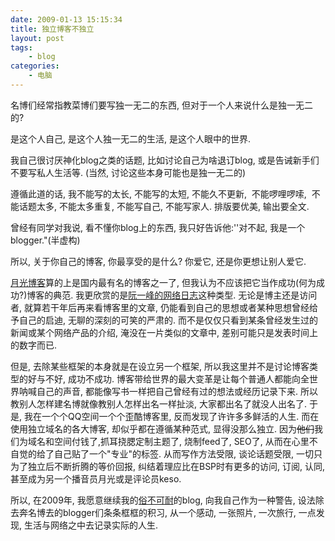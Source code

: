 ```yaml
---
date: 2009-01-13 15:15:34
title: 独立博客不独立
layout: post
tags:
    - blog
categories:
    - 电脑
---
```

<a href="http://www.catb.org/~esr/faqs/hacker-howto.html" target="_blank"></a><!--more-->

名博们经常指教菜博们要写独一无二的东西, 但对于一个人来说什么是独一无二的?

是这个人自己, 是这个人独一无二的生活, 是这个人眼中的世界.

我自己很讨厌神化blog之类的话题, 比如讨论自己为啥退订blog, 或是告诫新手们不要写私人生活等. (当然, 讨论这些本身可能也是独一无二的)

遵循此道的话, 我不能写的太长, 不能写的太短, 不能久不更新,  不能啰哩啰嗦,  不能话题太多, 不能太多重复, 不能写自己, 不能写家人. 排版要优美, 输出要全文. 

曾经有同学对我说, 看不懂你blog上的东西, 我只好告诉他:''对不起, 我是一个blogger."(半虚构)

所以, 关于你自己的博客, 你最享受的是什么? 你爱它, 还是你更想让别人爱它.

<a href="http://www.williamlong.info/" target="_blank">月光博客</a>算的上是国内最有名的博客之一了, 但我认为不应该把它当作成功(何为成功?)博客的典范. 我更欣赏的是<a href="http://www.ruanyifeng.com/blog/" target="_blank">阮一峰的网络日志</a>这种类型. 无论是博主还是访问者, 就算若干年后再来看博客里的文章, 仍能看到自己的思想或者某种思想曾经给予自己的启迪, 无聊的深刻的可笑的严肃的. 而不是仅仅只看到某条曾经发生过的新闻或某个网络产品的介绍, 淹没在一片类似的文章中, 差别可能只是发表时间上的数字而已.

但是, 去除某些框架的本身就是在设立另一个框架, 所以我这里并不是讨论博客类型的好与不好, 成功不成功. 博客带给世界的最大变革是让每个普通人都能向全世界呐喊自己的声音, 都能像写书一样把自己曾经有过的想法或经历记录下来. 所以教别人怎样建名博就像教别人怎样出名一样扯淡, 大家都出名了就没人出名了. 于是, 我在一个个QQ空间一个个歪酷博客里, 反而发现了许许多多鲜活的人生. 而在使用独立域名的各大博客, 却似乎都在遵循某种范式, 显得没那么独立. 因为<span style="text-decoration:line-through;">他们</span>我们为域名和空间付钱了,抓耳挠腮定制主题了, 烧制feed了, SEO了, 从而在心里不自觉的给了自己贴了一个"专业"的标签. 从而写作方法受限, 谈论话题受限, 一切只为了独立后不断折腾的等价回报, 纠结着理应比在BSP时有更多的访问, 订阅, 认同, 甚至成为另一个播音员月光或是评论员keso.

所以, 在2009年, 我愿意继续我的<a href="http://www.google.com/search?hl=en&amp;rlz=1C1GGLS_enUS291US307&amp;q=我愿意保留我的俗不可耐的名字&amp;btnG=Search" target="_blank">俗不可耐</a>的blog, 向我自己作为一种警告, 设法除去奔名博去的blogger们条条框框的积习, 从一个感动, 一张照片, 一次旅行, 一点发现, 生活与网络之中去记录实际的人生.
